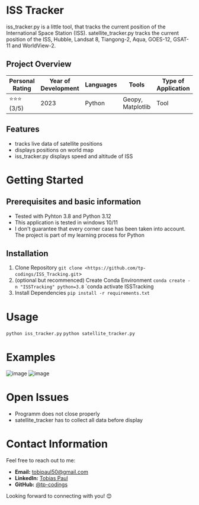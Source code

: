 # ISS Tracker
iss_tracker.py is a little tool, that tracks the current position of the International Space Station (ISS). satellite_tracker.py tracks the current position of the ISS, Hubble, Landsat 8, Tiangong-2, Aqua, GOES-12, GSAT-11 and WorldView-2.

## Project Overview

| Personal Rating | Year of Development | Languages | Tools | Type of Application |  
| --- | --- | --- | --- | --- |
| ⭐️⭐️⭐️ (3/5) | 2023 | Python | Geopy, Matplotlib | Tool |  

## Features
- tracks live data of satellite positions
- displays positions on world map
- iss_tracker.py displays speed and altitude of ISS

# Getting Started

## Prerequisites and basic information

- Tested with Pyhton 3.8 and Python 3.12
- This application is tested in windows 10/11
- I don't guarantee that every corner case has been taken into account. The project is part of my learning process for Python

## Installation

1. Clone Repository
`git clone <https://github.com/tp-codings/ISS_Tracking.git`>
2. (optional but recommenced) Create Conda Environment
`conda create -n "ISSTracking" python=3.8`
`conda activate ISSTracking
3. Install Dependencies
`pip install -r requirements.txt`

# Usage
`python iss_tracker.py`
`python satellite_tracker.py`

# Examples
![image](https://github.com/tp-codings/ISS_Tracking/assets/118997294/07f82ef3-86dd-4630-9abd-3452ed752e67)
![image](https://github.com/tp-codings/ISS_Tracking/assets/118997294/07abfdc4-57c0-46da-bdba-02f12cb9a1d5)

# Open Issues
- Programm does not close properly
- satellite_tracker has to collect all data before display

# Contact Information

Feel free to reach out to me:

- **Email:** [tobipaul50@gmail.com](mailto:tobipaul50@gmail.com)
- **LinkedIn:** [Tobias Paul](https://www.linkedin.com/in/tobias-paul-657513276/)
- **GitHub:** [@tp-codings](https://github.com/tp-codings)

Looking forward to connecting with you! 😊
